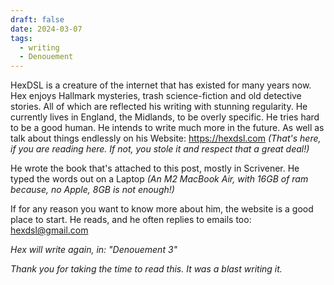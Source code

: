 ```yaml
---
draft: false
date: 2024-03-07
tags:
  - writing
  - Denouement
---
```

HexDSL is a creature of the internet that has existed for many years now. Hex enjoys Hallmark mysteries, trash science-fiction and old detective stories. All of which are reflected his writing with stunning regularity. He currently lives in England, the Midlands, to be overly specific. He tries hard to be a good human. He intends to write much more in the future. As well as talk about things endlessly on his Website: https://hexdsl.com *(That's here, if you are reading here. If not, you stole it and respect that a great deal!)*

He wrote the book that's attached to this post, mostly in Scrivener. He typed the words out on a Laptop *(An M2 MacBook Air, with 16GB of ram because, no Apple, 8GB is not enough!)*

If for any reason you want to know more about him, the website is a good place to start. He reads, and he often replies to emails too: hexdsl@gmail.com

*Hex will write again, in: "Denouement 3"*

*Thank you for taking the time to read this. It was a blast writing it.*